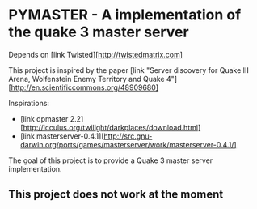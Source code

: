 PYMASTER - A implementation of the quake 3 master server
========================================================
Depends on [link Twisted][http://twistedmatrix.com]

This project is inspired by the paper [link "Server discovery for Quake III Arena, Wolfenstein Enemy Territory and Quake 4"][http://en.scientificcommons.org/48909680]

Inspirations:
 * [link dpmaster 2.2][http://icculus.org/twilight/darkplaces/download.html]
 * [link masterserver-0.4.1][http://src.gnu-darwin.org/ports/games/masterserver/work/masterserver-0.4.1/]

The goal of this project is to provide a Quake 3 master server implementation.

This project does not work at the moment
----------------------------------------
